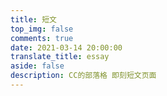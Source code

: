 ```yaml
---
title: 短文
top_img: false
comments: true
date: 2021-03-14 20:00:00
translate_title: essay
aside: false
description: CC的部落格 即刻短文页面
---
```


<div id="daodao"></div>
<link rel="stylesheet" href="https://cdn.jsdelivr.net/gh/ccknbc-backup/cdn/css/daodao.min.css">
<script type="text/javascript" src="https://cdn.jsdelivr.net/gh/ccknbc-backup/cdn/js/daodao.min.js" ></script>

<div id="bber"></div>
<link rel="stylesheet" href="https://cdn.jsdelivr.net/gh/ccknbc-backup/cdn/css/newbber.min.css">
<script type="text/javascript" src="https://cdn.jsdelivr.net/gh/ccknbc-backup/cdn/js/newbber.min.js" ></script>

<!-- <div id='speak-bber'></speak>
<script type="text/javascript" src="https://cdn.jsdelivr.net/npm/ispeak-bber/ispeak-bber.min.js" charset="utf-8" ></script>
<script>
ispeakBber
    .init({
      el: '#speak-bber',
      name: 'CC 🦄', // 显示的昵称
      envId: 'ccknbc-154167', // 环境id
      region: 'ap-shanghai', // 腾讯云地址，默认为上海
      limit: 5, // 每次加载的条数，默认为5
      avatar: 'https://cdn.jsdelivr.net/gh/ccknbc-backup/cdn/logo/logo.png',
      fromColor:'#8FBC8F',
      loadingImg: 'https://cdn.jsdelivr.net/gh/ccknbc-backup/photos/blog/2021-03-08~15-13-15.gif', 
      dbName:'talks'
    })
</script> -->

<!-- ## 哔哔 CloudBase 版本(林木木) -->

<!-- <div id="bber"></div>
<link rel="stylesheet" href="https://cdn.jsdelivr.net/gh/ccknbc-backup/cdn/css/bber.min.css">
<script type="text/javascript" src="https://cdn.jsdelivr.net/npm/jquery/dist/jquery.min.js" ></script>
<script src="https://cdn.jsdelivr.net/npm/vue/dist/vue.min.js" ></script>
<script type="text/javascript" src="https://cdn.jsdelivr.net/gh/TencentCloudBase/tcb-js-sdk@master/tcbjs/1.10.10/tcb.min.js" >
</script><script src="https://cdn.jsdelivr.net/gh/buddys/qq-wechat-emotion-parser@master/dist/qq-wechat-emotion-parser.min.js" 
></script>
<script>
const app = tcb.init({
  env: 'ccknbc-154167'
  })
</script>
<script type="text/javascript" src="https://cdn.jsdelivr.net/gh/ccknbc-backup/cdn/js/bber.min.js" ></script> -->

<!-- ## 哔哔 CloudBase 版本(Heo) -->

<!-- <div id="bber"></div>
<link rel="stylesheet" href="https://cdn.jsdelivr.net/gh/ccknbc-backup/cdn/css/newbber.min.css">
<script type="text/javascript" src="https://cdn.jsdelivr.net/gh/ccknbc-backup/cdn/js/newbber.min.js" ></script> -->

<!-- ## 说说(Artitalk) -->

<!-- <div id="artitalk_main"></div>
<script type="text/javascript" src="https://cdn.jsdelivr.net/npm/artitalk"></script>
<script>
new Artitalk({
  appId: 'pvExDcJ4o0gsrOI1G1eGO01H-MdYXbMMI',
  appKey: 'D4V4sTiVUkTmOqyVyBN79iDB',
  atComment: false
})
</script> -->

<!-- ## hpptalk(CYFan) -->

<!-- <div id="hpp_talk"></div>
<link rel="stylesheet" href="https://cdn.jsdelivr.net/gh/HexoPlusPlus/HexoPlusPlus/talk.css" /> 
<script src="https://cdn.jsdelivr.net/gh/HexoPlusPlus/HexoPlusPlus/talk_user.js"></script>
<script>
new hpp_talk({
id:"hpp_talk",
domain: "blog.ccknbc.workers.dev",
limit: 10,
start: 0,
themecss: "https://cdn.jsdelivr.net/gh/HexoPlusPlus/cdn/plugin/theme/hpp_user_talk/bfonion.css" 
});
</script> -->

<!-- ## 哔哔 LeanCloud 版本(黑石) -->

<!-- <div id="bbtalk"></div>
<script src="https://cdn.jsdelivr.net/npm/bbtalk@0.1.5/dist/bbtalk.min.js"></script>
<script>
bbtalk.init({
  appId: "MH2fWakWlJvGxqbMLX6itMJL-MdYXbMMI",
  appKey: "V5akWNoPYoo3595zOEw2XX5e",
  serverURLs: 'https://mh2fwakw.api.lncldglobal.com'
})
</script> -->

<!-- ## 求新版本啊啊啊 -->